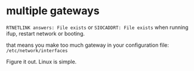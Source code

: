 # multiple gateways
`RTNETLINK answers: File exists`
or
`SIOCADDRT: File exists`
when running ifup, restart network or booting.

that means you make too much gateway in your configuration file:
`/etc/network/interfaces`

Figure it out. Linux is simple.
